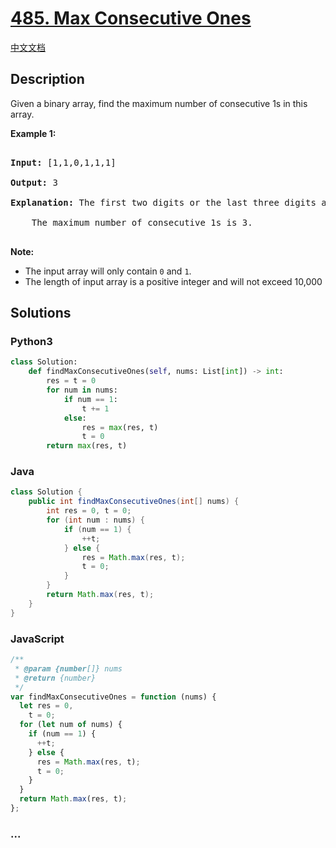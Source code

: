 # [485. Max Consecutive Ones](https://leetcode.com/problems/max-consecutive-ones)

[中文文档](/solution/0400-0499/0485.Max%20Consecutive%20Ones/README.md)

## Description

<p>Given a binary array, find the maximum number of consecutive 1s in this array.</p>

<p><b>Example 1:</b><br />

<pre>

<b>Input:</b> [1,1,0,1,1,1]

<b>Output:</b> 3

<b>Explanation:</b> The first two digits or the last three digits are consecutive 1s.

    The maximum number of consecutive 1s is 3.

</pre>

</p>

<p><b>Note:</b>

<ul>

<li>The input array will only contain <code>0</code> and <code>1</code>.</li>

<li>The length of input array is a positive integer and will not exceed 10,000</li>

</ul>

</p>

## Solutions

<!-- tabs:start -->

### **Python3**

```python
class Solution:
    def findMaxConsecutiveOnes(self, nums: List[int]) -> int:
        res = t = 0
        for num in nums:
            if num == 1:
                t += 1
            else:
                res = max(res, t)
                t = 0
        return max(res, t)
```

### **Java**

```java
class Solution {
    public int findMaxConsecutiveOnes(int[] nums) {
        int res = 0, t = 0;
        for (int num : nums) {
            if (num == 1) {
                ++t;
            } else {
                res = Math.max(res, t);
                t = 0;
            }
        }
        return Math.max(res, t);
    }
}
```

### **JavaScript**

```js
/**
 * @param {number[]} nums
 * @return {number}
 */
var findMaxConsecutiveOnes = function (nums) {
  let res = 0,
    t = 0;
  for (let num of nums) {
    if (num == 1) {
      ++t;
    } else {
      res = Math.max(res, t);
      t = 0;
    }
  }
  return Math.max(res, t);
};
```

### **...**

```

```

<!-- tabs:end -->
